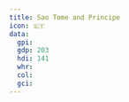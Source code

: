 ```yaml
---
title: Sao Tome and Principe
icon: 🇸🇹
data:
  gpi:
  gdp: 203
  hdi: 141
  whr:
  col:
  gci:
---
```


